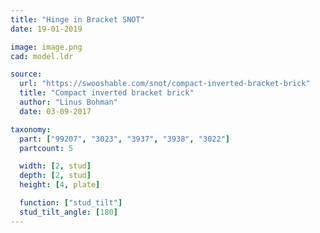 ```yaml
---
title: "Hinge in Bracket SNOT"
date: 19-01-2019

image: image.png
cad: model.ldr

source:
  url: "https://swooshable.com/snot/compact-inverted-bracket-brick"
  title: "Compact inverted bracket brick"
  author: "Linus Bohman"
  date: 03-09-2017

taxonomy:
  part: ["99207", "3023", "3937", "3938", "3022"]
  partcount: 5

  width: [2, stud]
  depth: [2, stud]
  height: [4, plate]

  function: ["stud_tilt"]
  stud_tilt_angle: [180]
---
```

